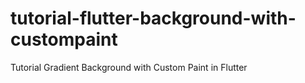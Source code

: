 # tutorial-flutter-background-with-custompaint
Tutorial Gradient Background with Custom Paint in Flutter
